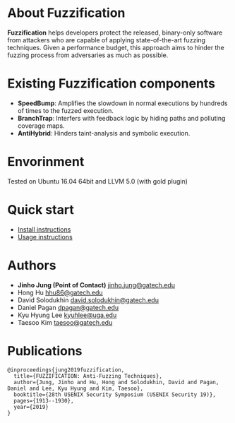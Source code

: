 # About Fuzzification

**Fuzzification** helps developers protect the released, binary-only software from attackers who are capable of applying state-of-the-art fuzzing techniques. Given a performance budget, this approach aims to hinder the fuzzing process from adversaries as much as possible.


# Existing Fuzzification components

* **SpeedBump**: Amplifies the slowdown in normal executions by hundreds of times to the fuzzed execution.
* **BranchTrap**: Interfers with feedback logic by hiding paths and polluting coverage maps.
* **AntiHybrid**: Hinders taint-analysis and symbolic execution.

# Envorinment

Tested on Ubuntu 16.04 64bit and LLVM 5.0 (with gold plugin)

# Quick start

* [Install instructions](docs/install.md)
* [Usage instructions](docs/usage.md) 

# Authors

* **Jinho Jung (Point of Contact)** <jinho.jung@gatech.edu>
* Hong Hu <hhu86@gatech.edu>
* David Solodukhin <david.solodukhin@gatech.edu>
* Daniel Pagan <dpagan@gatech.edu>
* Kyu Hyung Lee <kyuhlee@uga.edu>
* Taesoo Kim <taesoo@gatech.edu>

# Publications

```
@inproceedings{jung2019fuzzification,
  title={FUZZIFICATION: Anti-Fuzzing Techniques},
  author={Jung, Jinho and Hu, Hong and Solodukhin, David and Pagan, Daniel and Lee, Kyu Hyung and Kim, Taesoo},
  booktitle={28th USENIX Security Symposium (USENIX Security 19)},
  pages={1913--1930},
  year={2019}
}
```